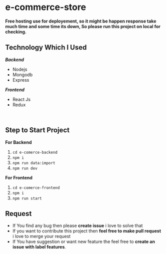 # e-commerce-store

**Free hosting use for deployement, so it might be happen response take much time and some time its down, So please run this project on local for checking.**


 ## Technology Which I Used
   ***Backend***
   
 - Nodejs
 - Mongodb
 - Express

 ***Frontend***
 

 - React Js
 - Redux

<br />

 ## Step to Start Project
 

 
**For Backend** 
 1. `cd e-comerce-backend`
 2. `npm i`
 3. `npm run data:import`
 4. `npm run dev`

**For Frontend**

 1. `cd e-comerce-frontend`
 2. `npm i`
 3. `npm run start`

## Request

 - If You find any bug then please **create issue** i love to solve that
 - If you want to contribute this project then **feel free to make pull request** i love to merge your request
 - If You have suggestion or want new feature the feel free to **create an issue with label features**.
